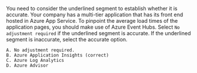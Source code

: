  You need to consider the underlined segment to establish whether it is accurate.
Your company has a multi-tier application that has its front end hosted in Azure App Service.
To pinpoint the average load times of the application pages, you should make use of Azure Event Hubs.
Select `No adjustment required` if the underlined segment is accurate. If the underlined segment is inaccurate, select the accurate option.

    A. No adjustment required.
    B. Azure Application Insights (correct)
    C. Azure Log Analytics
    D. Azure Advisor

